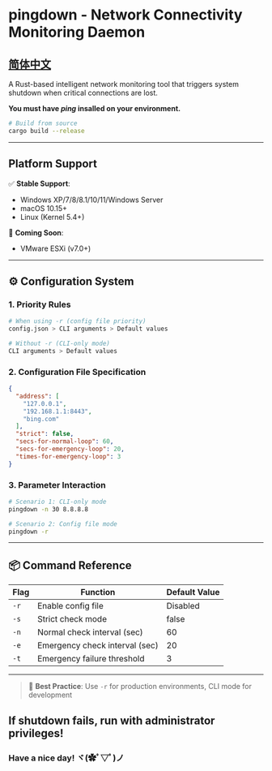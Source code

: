 # pingdown - Network Connectivity Monitoring Daemon

## **[简体中文](./README_zh.md)**

A Rust-based intelligent network monitoring tool that triggers system shutdown when critical connections are lost.

**You must have *ping* insalled on your environment.**

```bash
# Build from source
cargo build --release
```

---

## Platform Support
✅ **Stable Support**:
- Windows XP/7/8/8.1/10/11/Windows Server
- macOS 10.15+
- Linux (Kernel 5.4+)

🔧 **Coming Soon**:
- VMware ESXi (v7.0+)

---

## ⚙️ Configuration System

### 1. Priority Rules
```bash
# When using -r (config file priority)
config.json > CLI arguments > Default values

# Without -r (CLI-only mode)
CLI arguments > Default values
```

### 2. Configuration File Specification
```json
{
  "address": [
    "127.0.0.1",
    "192.168.1.1:8443",
    "bing.com"
  ],
  "strict": false,
  "secs-for-normal-loop": 60,
  "secs-for-emergency-loop": 20,
  "times-for-emergency-loop": 3
}
```

### 3. Parameter Interaction
```bash
# Scenario 1: CLI-only mode
pingdown -n 30 8.8.8.8

# Scenario 2: Config file mode
pingdown -r
```

---

## 📦 Command Reference

| Flag | Function                     | Default Value |
|------|------------------------------|---------------|
| `-r` | Enable config file           | Disabled      |
| `-s` | Strict check mode            | false         |
| `-n` | Normal check interval (sec)  | 60            |
| `-e` | Emergency check interval (sec)| 20           |
| `-t` | Emergency failure threshold  | 3             |

---

> 📌 **Best Practice**: Use `-r` for production environments, CLI mode for development

## **If shutdown fails, run with administrator privileges!**

### Have a nice day! ヾ(✿ﾟ▽ﾟ)ノ
